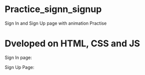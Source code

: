 # Practice_signn_signup
Sign In and Sign Up page with animation Practise

# Dveloped on HTML, CSS and JS
Sign In page:

Sign Up Page:
